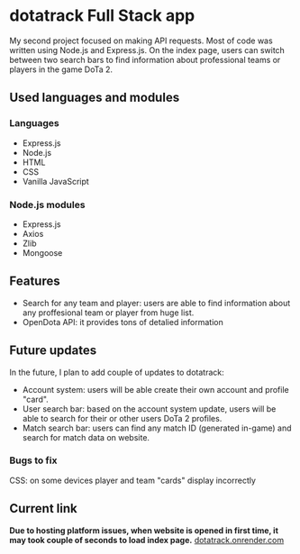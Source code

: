 # dotatrack Full Stack app
My second project focused on making API requests. Most of code was written using Node.js and Express.js.
On the index page, users can switch between two search bars to find information about professional teams or players in the game DoTa 2.

## Used languages and modules
### Languages
* Express.js
* Node.js
* HTML
* CSS
* Vanilla JavaScript
### Node.js modules
* Express.js
* Axios
* Zlib
* Mongoose

## Features
* Search for any team and player: users are able to find information about any proffesional team or player from huge list.
* OpenDota API: it provides tons of detalied information

## Future updates
In the future, I plan to add couple of updates to dotatrack:

* Account system: users will be able create their own account and profile "card".
* User search bar: based on the account system update, users will be able to search for their or other users DoTa 2 profiles.
* Match search bar: users can find any match ID (generated in-game) and search for match data on website.
### Bugs to fix
CSS: on some devices player and team "cards" display incorrectly

## Current link
**Due to hosting platform issues, when website is opened in first time, it may took couple of seconds to load index page.** 
[dotatrack.onrender.com](https://dotatrack.onrender.com)
